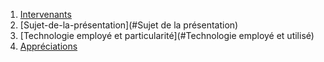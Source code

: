 1. [Intervenants](#Intervenant)
2. [Sujet-de-la-présentation](#Sujet de la présentation)
3. [Technologie employé et particularité](#Technologie employé et utilisé)
4. [Appréciations](#Appréciations)

